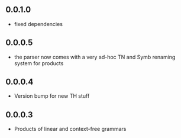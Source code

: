 0.0.1.0
-------

- fixed dependencies

0.0.0.5
-------

- the parser now comes with a very ad-hoc TN and Symb renaming system for products

0.0.0.4
-------

- Version bump for new TH stuff

0.0.0.3
-------

- Products of linear and context-free grammars
